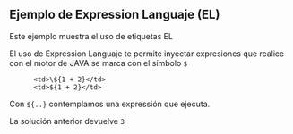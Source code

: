 ## Ejemplo de Expression Languaje (EL)

Este ejemplo muestra el uso de etiquetas EL

El uso de Expression Languaje te permite inyectar expresiones que realice con el motor de JAVA se marca con el símbolo `$` 

```
      <td>\${1 + 2}</td>
      <td>${1 + 2}</td>
```

Con `${..}` contemplamos una expressión que ejecuta.

La solución anterior devuelve `3`

